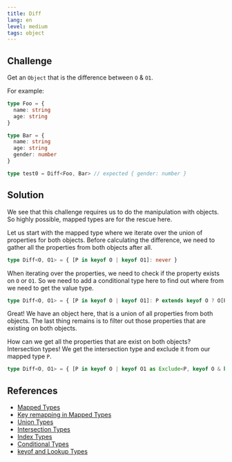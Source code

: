 ```yaml
---
title: Diff
lang: en
level: medium
tags: object
---
```


## Challenge

Get an `Object` that is the difference between `O` & `O1`.

For example:

```typescript
type Foo = {
  name: string
  age: string
}

type Bar = {
  name: string
  age: string
  gender: number
}

type test0 = Diff<Foo, Bar> // expected { gender: number }
```

## Solution

We see that this challenge requires us to do the manipulation with objects.
So highly possible, mapped types are for the rescue here.

Let us start with the mapped type where we iterate over the union of properties for both objects.
Before calculating the difference, we need to gather all the properties from both objects after all.

```typescript
type Diff<O, O1> = { [P in keyof O | keyof O1]: never }
```

When iterating over the properties, we need to check if the property exists on `O` or `O1`.
So we need to add a conditional type here to find out where from we need to get the value type.

```typescript
type Diff<O, O1> = { [P in keyof O | keyof O1]: P extends keyof O ? O[P] : P extends keyof O1 ? O1[P] : never }
```

Great!
We have an object here, that is a union of all properties from both objects.
The last thing remains is to filter out those properties that are existing on both objects.

How can we get all the properties that are exist on both objects?
Intersection types!
We get the intersection type and exclude it from our mapped type `P`.

```typescript
type Diff<O, O1> = { [P in keyof O | keyof O1 as Exclude<P, keyof O & keyof O1>]: P extends keyof O ? O[P] : P extends keyof O1 ? O1[P] : never }
```

## References

- [Mapped Types](https://www.typescriptlang.org/docs/handbook/advanced-types.html#mapped-types)
- [Key remapping in Mapped Types](https://www.typescriptlang.org/docs/handbook/release-notes/typescript-4-1.html#key-remapping-in-mapped-types)
- [Union Types](https://www.typescriptlang.org/docs/handbook/unions-and-intersections.html#union-types)
- [Intersection Types](https://www.typescriptlang.org/docs/handbook/unions-and-intersections.html#intersection-types)
- [Index Types](https://www.typescriptlang.org/docs/handbook/advanced-types.html#index-types)
- [Conditional Types](https://www.typescriptlang.org/docs/handbook/advanced-types.html#conditional-types)
- [keyof and Lookup Types](https://www.typescriptlang.org/docs/handbook/release-notes/typescript-2-1.html#keyof-and-lookup-types)
